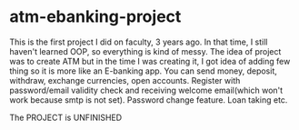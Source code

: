 # atm-ebanking-project

This is the first project I did on faculty, 3 years ago. In that time, I still haven't learned OOP, so everything is kind of messy. The idea of project was to create ATM but in the time I was creating it, I got idea of adding few thing so it is more like an E-banking app. You can send money, deposit, withdraw, exchange currencies, open accounts. Register with password/email validity check and receiving welcome email(which won't work because smtp is not set). Password change feature.  Loan taking etc.

The PROJECT is UNFINISHED
